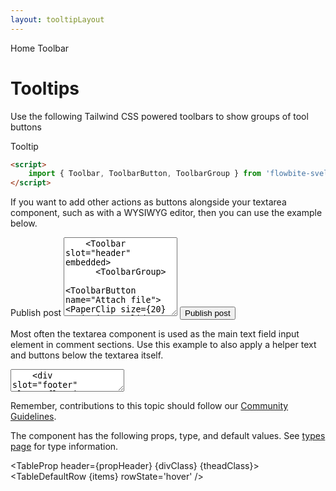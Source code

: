 ```yaml
---
layout: tooltipLayout
---
```


<script>
  import { Htwo, ExampleDiv, GitHubSource, CompoDescription, TableProp, TableDefaultRow} from '../utils'
  import { Toolbar, ToolbarButton, ToolbarGroup, Avatar, Button, Textarea, Breadcrumb, BreadcrumbItem, PaperAirplane, PaperClip, Photo, MapPin, CodeBracket, FaceSmile } from '$lib'
  import { Home, Mail, QuestionMarkCircle, Qrcode } from 'svelte-heros'
  
  import componentProps from '../props/Toolbar.json'
  // Props table
  let items = componentProps.props
  let propHeader = ['Name', 'Type', 'Default']

  let divClass='w-full relative overflow-x-auto shadow-md sm:rounded-lg py-4'
  let theadClass ='text-xs text-gray-700 uppercase bg-gray-50 dark:bg-gray-700 dark:text-white'
</script>

<Breadcrumb>
  <BreadcrumbItem href="/" icon={Home} variation="solid">Home</BreadcrumbItem>
  <BreadcrumbItem>Toolbar</BreadcrumbItem>
</Breadcrumb>

<h1 class="text-3xl w-full dark:text-white pt-8 pb-4">Tooltips</h1>

<CompoDescription>Use the following Tailwind CSS powered toolbars to show groups of tool buttons</CompoDescription>

<ExampleDiv>
<GitHubSource href="tooltips/Tooltip.svelte">Tooltip</GitHubSource>
</ExampleDiv>



<Htwo label="Setup" />

```html
<script>
	import { Toolbar, ToolbarButton, ToolbarGroup } from 'flowbite-svelte';
</script>
```

<Htwo label="Default toolbar" />

<ExampleDiv>
<Toolbar>
	<ToolbarButton><Home variation="solid"/></ToolbarButton>
	<ToolbarButton><Qrcode variation="solid"/></ToolbarButton>
    <ToolbarButton><Mail variation="solid" /></ToolbarButton>
    <ToolbarButton slot="end"><Home variation="solid"/></ToolbarButton>
</Toolbar>
</ExampleDiv>

<Htwo label="Colored toolbars" />

<ExampleDiv class="space-y-4">
<Toolbar color="red">
	<ToolbarButton color="red"><Home variation="solid"/></ToolbarButton>
	<ToolbarButton color="red"><Qrcode variation="solid"/></ToolbarButton>
    <ToolbarButton color="red"><Mail variation="solid" /></ToolbarButton>
    <ToolbarButton slot="end" color="red"><Home variation="solid"/></ToolbarButton>
</Toolbar>
<Toolbar color="blue">
	<ToolbarButton color="blue"><Home variation="solid"/></ToolbarButton>
	<ToolbarButton color="blue"><Qrcode variation="solid"/></ToolbarButton>
    <ToolbarButton color="blue"><Mail variation="solid" /></ToolbarButton>
    <ToolbarButton slot="end" color="blue"><Home variation="solid"/></ToolbarButton>
</Toolbar>
</ExampleDiv>

<Htwo label="Toolbar with groups" />

<ExampleDiv>
<Toolbar color="green">
    <ToolbarGroup>
        <ToolbarButton color="green"><Home variation="solid"/></ToolbarButton>
        <ToolbarButton color="green"><Qrcode variation="solid"/></ToolbarButton>
        <ToolbarButton color="green"><Mail variation="solid" /></ToolbarButton>
    </ToolbarGroup>
    <ToolbarGroup>
        <ToolbarButton color="green"><Home variation="solid"/></ToolbarButton>
        <ToolbarButton color="green"><Qrcode variation="solid"/></ToolbarButton>
        <ToolbarButton color="green"><Mail variation="solid" /></ToolbarButton>
    </ToolbarGroup>
    <ToolbarButton slot="end" color="green"><Home variation="solid"/></ToolbarButton>
</Toolbar>
</ExampleDiv>

<Htwo label="WYSIWYG Editor" />

If you want to add other actions as buttons alongside your textarea component, such as with a WYSIWYG editor, then you can use the example below.

<ExampleDiv>
<form>
  <label for="editor" class="sr-only">Publish post</label>
  <Textarea id="editor" rows="8" class="mb-4" placeholder="Write a comment">
    <Toolbar slot="header" embedded>
      <ToolbarGroup>
        <ToolbarButton name="Attach file"><PaperClip size={20} variation="solid"/></ToolbarButton>
        <ToolbarButton name="Embed map"><MapPin size={20} variation="solid" /></ToolbarButton>
        <ToolbarButton name="Upload image"><Photo size={20} variation="solid" /></ToolbarButton>
      </ToolbarGroup>
      <ToolbarGroup>
        <ToolbarButton name="Format code"><CodeBracket size={20} variation="solid" /></ToolbarButton>
        <ToolbarButton name="Add emoji"><FaceSmile size={20} variation="solid" /></ToolbarButton>
      </ToolbarGroup>
      <ToolbarButton name="send" slot="end"><PaperAirplane size={20} variation="solid" /></ToolbarButton>
    </Toolbar>
  </Textarea>
  <Button>Publish post</Button>
</form>
</ExampleDiv>

<Htwo label="Comment box" />

Most often the textarea component is used as the main text field input element in comment sections. Use this example to also apply a helper text and buttons below the textarea itself.

<ExampleDiv class="space-y-4">
<form>
  <Textarea class="mb-4" placeholder="Write a comment">
    <div slot="footer" class="flex items-center justify-between">
    <Button type="submit">Post comment</Button>
    <Toolbar embedded>
        <ToolbarButton name="Attach file"><PaperClip size={20} variation="solid" /></ToolbarButton>
        <ToolbarButton name="Set location"><MapPin size={20} variation="solid" /></ToolbarButton>
        <ToolbarButton name="Upload image"><Photo size={20} variation="solid" /></ToolbarButton>
    </Toolbar>
    </div>
  </Textarea>
</form>
<p class="ml-auto text-xs text-gray-500 dark:text-gray-400">Remember, contributions to this topic should follow our <a href="/" class="text-blue-600 dark:text-blue-500 hover:underline">Community Guidelines</a>.</p>

</ExampleDiv>

<Htwo label="Props" />

<p>The component has the following props, type, and default values. See <a href="/pages/types">types 
 page</a> for type information.</p>

<TableProp header={propHeader} {divClass} {theadClass}>
  <TableDefaultRow {items} rowState='hover' />
</TableProp>